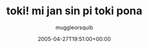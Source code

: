 ---
title: 'toki! mi jan sin pi toki pona'
posts: 10
hash: 't412'
author: 'muggleorsquib'
date: 2005-04-27T19:51:00+00:00
sources:
  - http://forums.tokipona.org/viewtopic.php%3Ft=412.html
---